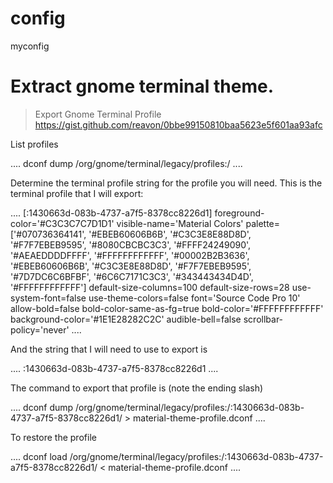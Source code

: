 # config
myconfig

# Extract gnome terminal theme.
> Export Gnome Terminal Profile
https://gist.github.com/reavon/0bbe99150810baa5623e5f601aa93afc

List profiles

....
dconf dump /org/gnome/terminal/legacy/profiles:/
....

Determine the terminal profile string for the profile you will need. This is the terminal profile that I will export:

....
[:1430663d-083b-4737-a7f5-8378cc8226d1]
foreground-color='#C3C3C7C7D1D1'
visible-name='Material Colors'
palette=['#070736364141', '#EBEB60606B6B', '#C3C3E8E88D8D', '#F7F7EBEB9595', '#8080CBCBC3C3', '#FFFF24249090', '#AEAEDDDDFFFF', '#FFFFFFFFFFFF', '#00002B2B3636', '#EBEB60606B6B', '#C3C3E8E88D8D', '#F7F7EBEB9595', '#7D7DC6C6BFBF', '#6C6C7171C3C3', '#343443434D4D', '#FFFFFFFFFFFF']
default-size-columns=100
default-size-rows=28
use-system-font=false
use-theme-colors=false
font='Source Code Pro 10'
allow-bold=false
bold-color-same-as-fg=true
bold-color='#FFFFFFFFFFFF'
background-color='#1E1E28282C2C'
audible-bell=false
scrollbar-policy='never'
....

And the string that I will need to use to export is

....
:1430663d-083b-4737-a7f5-8378cc8226d1
....

The command to export that profile is (note the ending slash)

....
dconf dump /org/gnome/terminal/legacy/profiles:/:1430663d-083b-4737-a7f5-8378cc8226d1/ > material-theme-profile.dconf
....

To restore the profile

....
dconf load /org/gnome/terminal/legacy/profiles:/:1430663d-083b-4737-a7f5-8378cc8226d1/ < material-theme-profile.dconf
....


